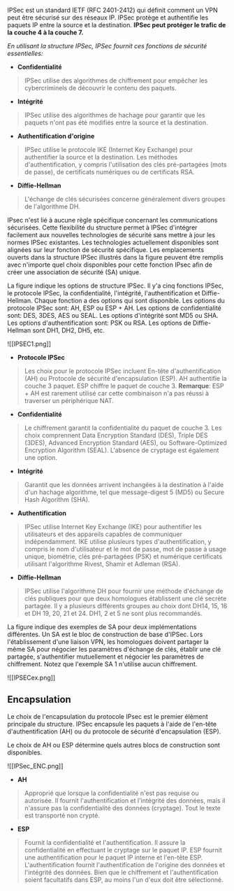 
IPSec est un standard IETF (RFC 2401-2412) qui définit comment un VPN peut être sécurisé sur des réseaux IP. IPSec protège et authentifie les paquets IP entre la source et la destination. **IPSec peut protéger le trafic de la couche 4 à la couche 7.**

*En utilisant la structure IPSec, IPSec fournit ces fonctions de sécurité essentielles:*

- **Confidentialité** 
>IPSec utilise des algorithmes de chiffrement pour empêcher les cybercriminels de découvrir le contenu des paquets.

- **Intégrité** 
>IPSec utilise des algorithmes de hachage pour garantir que les paquets n'ont pas été modifiés entre la source et la destination.

- **Authentification d'origine** 
>IPSec utilise le protocole IKE (Internet Key Exchange) pour authentifier la source et la destination. Les méthodes d'authentification, y compris l'utilisation des clés pré-partagées (mots de passe), de certificats numériques ou de certificats RSA.

- **Diffie-Hellman** 
>L'échange de clés sécurisées concerne généralement divers groupes de l'algorithme DH.

IPsec n'est lié à aucune règle spécifique concernant les communications sécurisées. Cette flexibilité du structure permet à IPSec d'intégrer facilement aux nouvelles technologies de sécurité sans mettre à jour les normes IPSec existantes. Les technologies actuellement disponibles sont alignées sur leur fonction de sécurité spécifique. Les emplacements ouverts dans la structure IPSec illustrés dans la figure peuvent être remplis avec n'importe quel choix disponibles pour cette fonction IPsec afin de créer une association de sécurité (SA) unique.

La figure indique les options de structure IPSec. Il y'a cinq fonctions IPSec, le protocole IPSec, la confidentialité, l'intégrité, l'authentification et Diffie-Hellman. Chaque fonction a des options qui sont disponible. Les options du protocole IPSec sont: AH, ESP ou ESP + AH. Les options de confidentialité sont: DES, 3DES, AES ou SEAL. Les options d'intégrité sont MD5 ou SHA. Les options d'authentification sont: PSK ou RSA. Les options de Diffie-Hellman sont DH1, DH2, DH5, etc.

![[IPSEC1.png]]

- **Protocole IPSec**
>Les choix pour le protocole IPSec incluent En-tête d'authentification (AH) ou Protocole de sécurité d'encapsulation (ESP). AH authentifie la couche 3 paquet. ESP chiffre le paquet de couche 3. **Remarque**: ESP + AH est rarement utilisé car cette combinaison n'a pas réussi à traverser un périphérique NAT.

- **Confidentialité**
>Le chiffrement garantit la confidentialité du paquet de couche 3. Les choix comprennent Data Encryption Standard (DES), Triple DES (3DES), Advanced Encryption Standard (AES), ou Software-Optimized Encryption Algorithm (SEAL). L'absence de cryptage est également une option.

- **Intégrité**
>Garantit que les données arrivent inchangées à la destination à l'aide d'un hachage algorithme, tel que message-digest 5 (MD5) ou Secure Hash Algorithm (SHA).

- **Authentification**
>IPSec utilise Internet Key Exchange (IKE) pour authentifier les utilisateurs et des appareils capables de communiquer indépendamment. IKE utilise plusieurs types d'authentification, y compris le nom d'utilisateur et le mot de passe, mot de passe à usage unique, biométrie, clés pré-partagées (PSK) et numérique certificats utilisant l'algorithme Rivest, Shamir et Adleman (RSA).

- **Diffie-Hellman**
>IPSec utilise l'algorithme DH pour fournir une méthode d'échange de clés publiques pour que deux homologues établissent une clé secrète partagée. Il y a plusieurs différents groupes au choix dont DH14, 15, 16 et DH 19, 20, 21 et 24. DH1, 2 et 5 ne sont plus recommandés.

La figure indique des exemples de SA pour deux implémentations différentes. Un SA est le bloc de construction de base d'IPSec. Lors l'établissement d'une liaison VPN, les homologues doivent partager la même SA pour négocier les paramètres d'échange de clés, établir une clé partagée, s'authentifier mutuellement et négocier les paramètres de chiffrement. Notez que l'exemple SA 1 n'utilise aucun chiffrement.

![[IPSECex.png]]


## Encapsulation

Le choix de l'encapsulation du protocole IPsec est le premier élément principale du structure. IPSec encapsule les paquets à l'aide de l'en-tête d'authentification (AH) ou du protocole de sécurité d'encapsulation (ESP).

Le choix de AH ou ESP détermine quels autres blocs de construction sont disponibles.

![[IPSec_ENC.png]]

- **AH** 
>Approprié que lorsque la confidentialité n'est pas requise ou autorisée. Il fournit l'authentification et l'intégrité des données, mais il n'assure pas la confidentialité des données (cryptage). Tout le texte est transporté non crypté.

- **ESP** 
>Fournit la confidentialité et l'authentification. Il assure la confidentialité en effectuant le cryptage sur le paquet IP. ESP fournit une authentification pour le paquet IP interne et l'en-tête ESP. L'authentification fournit l'authentification de l'origine des données et l'intégrité des données. Bien que le chiffrement et l'authentification soient facultatifs dans ESP, au moins l'un d'eux doit être sélectionné.






